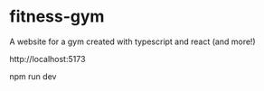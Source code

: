 # fitness-gym
 A website for a gym created with typescript and react (and more!)



<!-- run local server -->
http://localhost:5173

 npm run dev
